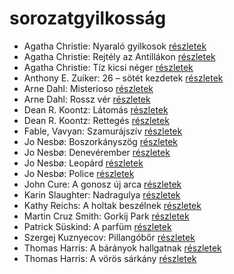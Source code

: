 # sorozatgyilkosság

- Agatha Christie: Nyaraló gyilkosok [részletek](_details/Agatha%20Christie.md#id_73)
- Agatha Christie: Rejtély az Antillákon [részletek](_details/Agatha%20Christie.md#id_76)
- Agatha Christie: Tíz kicsi néger [részletek](_details/Agatha%20Christie.md#id_79)
- Anthony E. Zuiker: 26 – sötét kezdetek [részletek](_details/Anthony%20E.%20Zuiker.md#id_666)
- Arne Dahl: Misterioso [részletek](_details/Arne%20Dahl.md#id_1667)
- Arne Dahl: Rossz vér [részletek](_details/Arne%20Dahl.md#id_1668)
- Dean R. Koontz: Látomás [részletek](_details/Dean%20R.%20Koontz.md#id_1081)
- Dean R. Koontz: Rettegés [részletek](_details/Dean%20R.%20Koontz.md#id_1076)
- Fable, Vavyan: Szamurájszív [részletek](_details/Fable%2C%20Vavyan.md#id_1014)
- Jo Nesbø: Boszorkányszög [részletek](_details/Jo%20Nesb%C3%B8.md#id_412)
- Jo Nesbø: Denevérember [részletek](_details/Jo%20Nesb%C3%B8.md#id_581)
- Jo Nesbø: Leopárd [részletek](_details/Jo%20Nesb%C3%B8.md#id_580)
- Jo Nesbø: Police [részletek](_details/Jo%20Nesb%C3%B8.md#id_578)
- John Cure: A gonosz új arca [részletek](_details/John%20Cure.md#id_956)
- Karin Slaughter: Nadragulya [részletek](_details/Karin%20Slaughter.md#id_788)
- Kathy Reichs: A holtak beszélnek [részletek](_details/Kathy%20Reichs.md#id_157)
- Martin Cruz Smith: Gorkij Park [részletek](_details/Martin%20Cruz%20Smith.md#id_1214)
- Patrick Süskind: A parfüm [részletek](_details/Patrick%20S%C3%BCskind.md#id_408)
- Szergej Kuznyecov: Pillangóbőr [részletek](_details/Szergej%20Kuznyecov.md#id_527)
- Thomas Harris: A bárányok hallgatnak [részletek](_details/Thomas%20Harris.md#id_1032)
- Thomas Harris: A vörös sárkány [részletek](_details/Thomas%20Harris.md#id_1031)